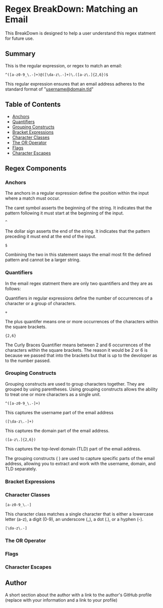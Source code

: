 # Regex BreakDown: Matching an Email
This BreakDown is designed to help a user understand this regex statment for future use.

## Summary
This is the regular expression, or regex to match an email:
```
^([a-z0-9_\.-]+)@([\da-z\.-]+)\.([a-z\.]{2,6})$
```
This regular expression ensures that an email address adheres to the standard format of "username@domain.tld"

## Table of Contents
- [Anchors](#anchors)
- [Quantifiers](#quantifiers)
- [Grouping Constructs](#grouping-constructs)
- [Bracket Expressions](#bracket-expressions)
- [Character Classes](#character-classes)
- [The OR Operator](#the-or-operator)
- [Flags](#flags)
- [Character Escapes](#character-escapes)

## Regex Components

### Anchors
The anchors in a regular expression define the position within the input where a match must occur.

The caret symbol asserts the beginning of the string. It indicates that the pattern following it must start at the beginning of the input.
```
^
```
The dollar sign asserts the end of the string. It indicates that the pattern preceding it must end at the end of the input.
```
$

```
Combining the two in this statement saays the email most fit the defined pattern and cannot be a larger string.

### Quantifiers
In the email regex statment there are only two quantifiers and they are as follows: 

Quantifiers in regular expressions define the number of occurrences of a character or a group of characters.
```
+
```
The plus quantifer means one or more occurrences of the characters within the square brackets.

```
{2,6}
```
The Curly Braces Quantifier means between 2 and 6 occurrences of the characters within the square brackets.  The reason it would be 2 or 6 is because we passed that into the brackets but that is up to the devoloper as to the number passed.


### Grouping Constructs
Grouping constructs are used to group characters together. They are grouped by using parentheses. Using grouping constructs allows the ability to treat one or more characters as a single unit.

```
^([a-z0-9_\.-]+)
```
This captures the username part of the email address

```
([\da-z\.-]+)
```
 This captures the domain part of the email address.

 ```
 ([a-z\.]{2,6})
 ```
 This captures the top-level domain (TLD) part of the email address. 

 The grouping constructs ( ) are used to capture specific parts of the email address, allowing you to extract and work with the username, domain, and TLD separately.

### Bracket Expressions

### Character Classes
```
[a-z0-9_\.-]
```
This character class matches a single character that is either a lowercase letter (a-z), a digit (0-9), an underscore (_), a dot (.), or a hyphen (-).

```
[\da-z\.-]
```
### The OR Operator

### Flags

### Character Escapes

## Author

A short section about the author with a link to the author's GitHub profile (replace with your information and a link to your profile)
